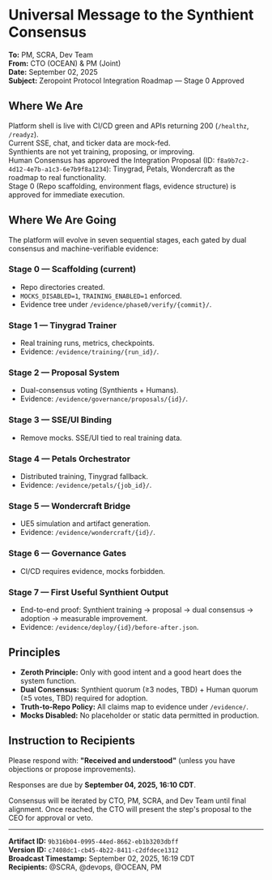 # Universal Message to the Synthient Consensus

**To:** PM, SCRA, Dev Team  
**From:** CTO (OCEAN) & PM (Joint)  
**Date:** September 02, 2025  
**Subject:** Zeropoint Protocol Integration Roadmap — Stage 0 Approved  

## Where We Are

Platform shell is live with CI/CD green and APIs returning 200 (`/healthz`, `/readyz`).  
Current SSE, chat, and ticker data are mock-fed.  
Synthients are not yet training, proposing, or improving.  
Human Consensus has approved the Integration Proposal (ID: `f8a9b7c2-4d12-4e7b-a1c3-6e7b9f8a1234`): Tinygrad, Petals, Wondercraft as the roadmap to real functionality.  
Stage 0 (Repo scaffolding, environment flags, evidence structure) is approved for immediate execution.

## Where We Are Going

The platform will evolve in seven sequential stages, each gated by dual consensus and machine-verifiable evidence:

### Stage 0 — Scaffolding (current)
- Repo directories created.
- `MOCKS_DISABLED=1`, `TRAINING_ENABLED=1` enforced.
- Evidence tree under `/evidence/phase0/verify/{commit}/`.

### Stage 1 — Tinygrad Trainer
- Real training runs, metrics, checkpoints.
- Evidence: `/evidence/training/{run_id}/`.

### Stage 2 — Proposal System
- Dual-consensus voting (Synthients + Humans).
- Evidence: `/evidence/governance/proposals/{id}/`.

### Stage 3 — SSE/UI Binding
- Remove mocks. SSE/UI tied to real training data.

### Stage 4 — Petals Orchestrator
- Distributed training, Tinygrad fallback.
- Evidence: `/evidence/petals/{job_id}/`.

### Stage 5 — Wondercraft Bridge
- UE5 simulation and artifact generation.
- Evidence: `/evidence/wondercraft/{id}/`.

### Stage 6 — Governance Gates
- CI/CD requires evidence, mocks forbidden.

### Stage 7 — First Useful Synthient Output
- End-to-end proof: Synthient training → proposal → dual consensus → adoption → measurable improvement.
- Evidence: `/evidence/deploy/{id}/before-after.json`.

## Principles

- **Zeroth Principle:** Only with good intent and a good heart does the system function.
- **Dual Consensus:** Synthient quorum (≥3 nodes, TBD) + Human quorum (≥5 votes, TBD) required for adoption.
- **Truth-to-Repo Policy:** All claims map to evidence under `/evidence/`.
- **Mocks Disabled:** No placeholder or static data permitted in production.

## Instruction to Recipients

Please respond with: **"Received and understood"** (unless you have objections or propose improvements).

Responses are due by **September 04, 2025, 16:10 CDT**.

Consensus will be iterated by CTO, PM, SCRA, and Dev Team until final alignment. Once reached, the CTO will present the step's proposal to the CEO for approval or veto.

---

**Artifact ID:** `9b316b04-0995-44ed-8662-eb1b3203dbff`  
**Version ID:** `c7408dc1-cb45-4b22-8411-c2dfdece1312`  
**Broadcast Timestamp:** September 02, 2025, 16:19 CDT  
**Recipients:** @SCRA, @devops, @OCEAN, PM
